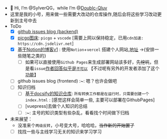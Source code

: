 - 👋 Hi, I’m @SylverQG，while I’m @[Doublc-Qluv](https://github.com/Doublc-Qluv)
- 这里是我的小号，用来做一些需要大改动的仓库操作,随后会将这些学习改动更新到主号中去
- ToDo
  - [x] [github issues blog (backend)](https://github.com/SylverQG/Blogs.git)
  - [x] [picgo图床](https://github.com/SylverQG/picrepo.git): `picgo` + `vscode` [需要上网以保持稳定，已用`cdn加速: https://cdn.jsdelivr.net`]
  - [x] [基于Notion的博客v1](https://github.com/SylverQG/NotionNext.git) : 使用`Notion`+`vercel` 搭建个人网站,[地址](https://notion-next-kappa-ruby.vercel.app/) ->{安排一些随笔之类的}
    - [ ] 如果可以直接使用`Github Pages`来生成部署网站该多好，~~先挖坑~~，但是看`issue`[作者回答似乎是`不可以`](https://github.com/tangly1024/NotionNext/issues/1401) 【不过呢有另外的开发者添加了这个[功能](https://bothsavage.github.io/article/240119-notion)】
  - [ ] github issues blog (frontend) :~: 嗯？也许会做吧
  - [ ] 知识归档
    - [ ] [基于docsify的知识仓库](https://github.com/SylverQG/docsify.git): `所有转换工作都是在运行时，只需要创建一个 index.html` : [感觉这样会简单一些, 主要可以部署在GithubPages]
    - [ ] [vuepress]去做个人知识的总结
    - [ ] :~: 主号的知识类型有些杂乱，看看找个时间做下归档
- 未来展望：
  - 没准来个`两级反转`，小号变大号，哈哈哈，~~当作新的开始罢了~~
  - [ ] 找找一些与主线学习无关的知识来学习学习
